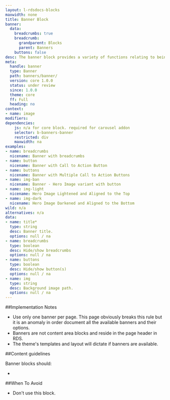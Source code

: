 ```yaml
---
layout: l-rdsdocs-blocks
maxwidth: none
title: Banner Block
banner:
  data:
    breadcrumbs: true
    breadcrumb:
      grandparent: Blocks
      parent: Banners
    buttons: false
desc: The banner block provides a variety of functions relating to being the first visual a visitor encounters on each page. At the minimum, the base banner provides the primary page heading. To take advantage of the its prime position, the banner block affords many options including: breadcrumb navigational aids, call to action buttons and hero images. 
meta:
  handle: banner
  type: Banner
  path: banners/banner/
  version: core 1.0.0
  status: under review
  since: 1.0.0
  theme: core
  ff: Full
  heading: no
context: 
- name: image
modifiers:
dependencies:
    js: n/a for core block. required for carousel addon
    selector: b-banners-banner
    restricted: div
    maxwidth: na
examples:
- name: breadcrumbs
  nicename: Banner with breadcrumbs
- name: button
  nicename: Banner with Call to Action Button
- name: buttons
  nicename: Banner with Multiple Call to Action Buttons
- name: img-ban
  nicename: Banner - Hero Image variant with button
- name: img-light
  nicename: Hero Image Lightened and Aligned to the Top
- name: img-dark
  nicename: Hero Image Darkened and Aligned to the Bottom
wild: n/a
alternatives: n/a
data:
- name: title*
  type: string
  desc: Banner title.
  options: null / na
- name: breadcrumbs
  type: boolean
  desc: Hide/show breadcrumbs
  options: null / na
- name: buttons
  type: boolean
  desc: Hide/show button(s)
  options: null / na
- name: img
  type: string
  desc: Background image path.
  options: null / na
---
```

##Implementation Notes

- Use only one banner per page. This page obviously breaks this rule but it is an anomaly in order document all the available banners and their options.
- Banners are not content area blocks and reside in the page header in RDS.
- The theme's templates and layout will dictate if banners are available.

##Content guidelines

Banner blocks should:

- 

##When To Avoid

- Don't use this block.  

